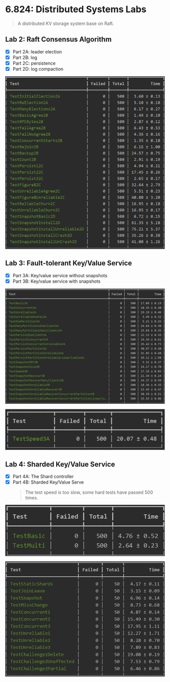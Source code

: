 # 6.824: Distributed Systems Labs

> A distributed KV storage system base on Raft.

## Lab 2: Raft Consensus Algorithm

- [x] Part 2A: leader election
- [x] Part 2B: log
- [x] Part 2C: persistence
- [x] Part 2D: log compaction

![Lab2](img/Lab2.png)

## Lab 3: Fault-tolerant Key/Value Service

- [x] Part 3A: Key/value service without snapshots
- [x] Part 3B: Key/value service with snapshots

![Lab3](img/Lab3.png)

![Lab3](img/TestSpeed3A.png)

## Lab 4: Sharded Key/Value Service

- [x] Part 4A: The Shard controller
- [x] Part 4B: Sharded Key/Value Serve
  > The test speed is too slow, some hard tests have passed 500 times.

![Lab4A](img/Lab4A.png)

![Lab4B](img/Lab4B.png)